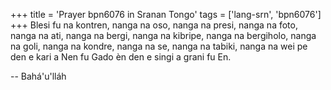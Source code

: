 +++
title = 'Prayer bpn6076 in Sranan Tongo'
tags = ['lang-srn', 'bpn6076']
+++
Blesi fu na kontren,
nanga na oso,
nanga na presi,
nanga na foto,
nanga na ati,
nanga na bergi,
nanga na kibripe,
nanga na bergiholo,
nanga na goli,
nanga na kondre,
nanga na se,
nanga na tabiki,
nanga na wei
pe den e kari a Nen fu Gado
èn den e singi a grani fu En.

-- Bahá'u'lláh

